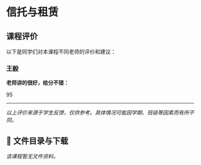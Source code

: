 # 信托与租赁

## 课程评价

以下是同学们对本课程不同老师的评价和建议：

### 王毅

**老师讲的很好，给分不错：**

95

---

*以上评价来源于学生反馈，仅供参考。具体情况可能因学期、班级等因素而有所不同。*
## 📄 文件目录与下载

_该课程暂无文件资料。_
